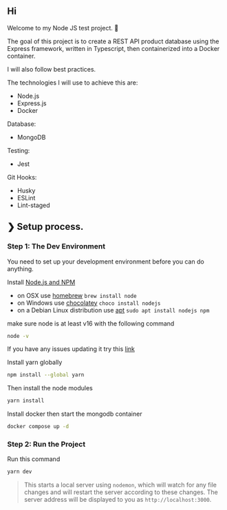 ## Hi

Welcome to my Node JS test project. 👏

The goal of this project is to create a REST API product database using the Express framework, written in Typescript, then containerized into a Docker container.

I will also follow best practices.

The technologies I will use to achieve this are:
- Node.js
- Express.js
- Docker

Database:
- MongoDB

Testing:
- Jest

Git Hooks:
- Husky
- ESLint
- Lint-staged

## ❯ Setup process.

### Step 1: The Dev Environment

You need to set up your development environment before you can do anything.

Install [Node.js and NPM](https://nodejs.org/en/download/)

- on OSX use [homebrew](http://brew.sh) `brew install node`
- on Windows use [chocolatey](https://chocolatey.org/) `choco install nodejs`
- on a Debian Linux distribution use [apt](https://ubuntu.com/server/docs/package-management) `sudo apt install nodejs npm`

make sure node is at least v16 with the following command

```bash
node -v
```

If you have any issues updating it try this [link](https://github.com/nodesource/distributions/issues/1157)

Install yarn globally

```bash
npm install --global yarn
```

Then install the node modules

```bash
yarn install
```

Install docker then start the mongodb container

```bash
docker compose up -d
```

### Step 2: Run the Project

Run this command

```bash
yarn dev
```

> This starts a local server using `nodemon`, which will watch for any file changes and will restart the server according to these changes.
> The server address will be displayed to you as `http://localhost:3000`.